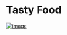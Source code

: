 # Tasty Food

<a href="https://tasty-food-nine.vercel.app">![image](https://user-images.githubusercontent.com/69365572/148476414-791d97a1-3a1f-4a0b-8f3a-67722af0fa8e.png)</a>
